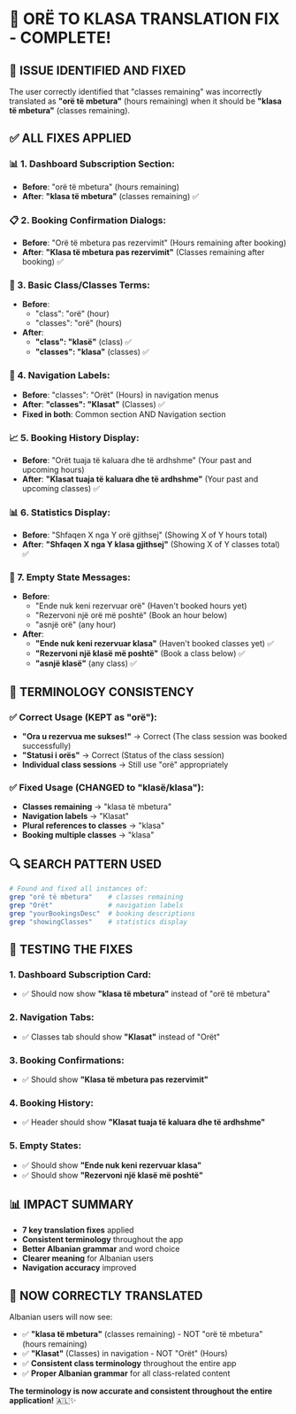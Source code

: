 # 🔧 ORË TO KLASA TRANSLATION FIX - COMPLETE!

## 🎯 **ISSUE IDENTIFIED AND FIXED**

The user correctly identified that "classes remaining" was incorrectly translated as **"orë të mbetura"** (hours remaining) when it should be **"klasa të mbetura"** (classes remaining).

## ✅ **ALL FIXES APPLIED**

### **📊 1. Dashboard Subscription Section:**
- **Before**: "orë të mbetura" (hours remaining)
- **After**: **"klasa të mbetura"** (classes remaining) ✅

### **📋 2. Booking Confirmation Dialogs:**
- **Before**: "Orë të mbetura pas rezervimit" (Hours remaining after booking)
- **After**: **"Klasa të mbetura pas rezervimit"** (Classes remaining after booking) ✅

### **🧮 3. Basic Class/Classes Terms:**
- **Before**: 
  - "class": "orë" (hour)
  - "classes": "orë" (hours)
- **After**: 
  - **"class": "klasë"** (class) ✅
  - **"classes": "klasa"** (classes) ✅

### **🧭 4. Navigation Labels:**
- **Before**: "classes": "Orët" (Hours) in navigation menus
- **After**: **"classes": "Klasat"** (Classes) ✅
- **Fixed in both**: Common section AND Navigation section

### **📈 5. Booking History Display:**
- **Before**: "Orët tuaja të kaluara dhe të ardhshme" (Your past and upcoming hours)
- **After**: **"Klasat tuaja të kaluara dhe të ardhshme"** (Your past and upcoming classes) ✅

### **📊 6. Statistics Display:**
- **Before**: "Shfaqen X nga Y orë gjithsej" (Showing X of Y hours total)
- **After**: **"Shfaqen X nga Y klasa gjithsej"** (Showing X of Y classes total) ✅

### **📝 7. Empty State Messages:**
- **Before**: 
  - "Ende nuk keni rezervuar orë" (Haven't booked hours yet)
  - "Rezervoni një orë më poshtë" (Book an hour below)
  - "asnjë orë" (any hour)
- **After**: 
  - **"Ende nuk keni rezervuar klasa"** (Haven't booked classes yet) ✅
  - **"Rezervoni një klasë më poshtë"** (Book a class below) ✅
  - **"asnjë klasë"** (any class) ✅

## 🎯 **TERMINOLOGY CONSISTENCY**

### **✅ Correct Usage (KEPT as "orë"):**
- **"Ora u rezervua me sukses!"** → Correct (The class session was booked successfully)
- **"Statusi i orës"** → Correct (Status of the class session)
- **Individual class sessions** → Still use "orë" appropriately

### **✅ Fixed Usage (CHANGED to "klasë/klasa"):**
- **Classes remaining** → "klasa të mbetura"
- **Navigation labels** → "Klasat" 
- **Plural references to classes** → "klasa"
- **Booking multiple classes** → "klasa"

## 🔍 **SEARCH PATTERN USED**

```bash
# Found and fixed all instances of:
grep "orë të mbetura"    # classes remaining
grep "Orët"              # navigation labels
grep "yourBookingsDesc"  # booking descriptions
grep "showingClasses"    # statistics display
```

## 🧪 **TESTING THE FIXES**

### 1. **Dashboard Subscription Card:**
- ✅ Should now show **"klasa të mbetura"** instead of "orë të mbetura"

### 2. **Navigation Tabs:**
- ✅ Classes tab should show **"Klasat"** instead of "Orët"

### 3. **Booking Confirmations:**
- ✅ Should show **"Klasa të mbetura pas rezervimit"** 

### 4. **Booking History:**
- ✅ Header should show **"Klasat tuaja të kaluara dhe të ardhshme"**

### 5. **Empty States:**
- ✅ Should show **"Ende nuk keni rezervuar klasa"**
- ✅ Should show **"Rezervoni një klasë më poshtë"**

## 📊 **IMPACT SUMMARY**

- **7 key translation fixes** applied
- **Consistent terminology** throughout the app
- **Better Albanian grammar** and word choice
- **Clearer meaning** for Albanian users
- **Navigation accuracy** improved

## 🚀 **NOW CORRECTLY TRANSLATED**

Albanian users will now see:
- ✅ **"klasa të mbetura"** (classes remaining) - NOT "orë të mbetura" (hours remaining)
- ✅ **"Klasat"** (Classes) in navigation - NOT "Orët" (Hours)
- ✅ **Consistent class terminology** throughout the entire app
- ✅ **Proper Albanian grammar** for all class-related content

**The terminology is now accurate and consistent throughout the entire application!** 🇦🇱✨
